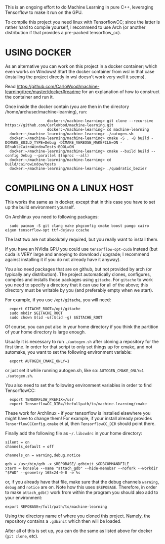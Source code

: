 This is an ongoing effort to do Machine Learning in pure C++,
leveraging Tensorflow to make it run on the GPU.

To compile this project you need linux with TensorflowCC;
since the latter is rather hard to compile yourself, I recommend
to use Arch (or another distribution if that provides a pre-packed
tensorflow_cc).

USING DOCKER
============

As an alternative you can work on this project in a docker
container; which even works on Windows! Start the docker
container from wsl in that case (installing the project
directly in wsl doesn't work very well it seems).

Read https://github.com/CarloWood/machine-learning/tree/master/docker#readme
for an explanation of how to construct the container and run it.

Once inside the docker contain (you are then in the directory
/home/archuser/machine-learning), run:

```
                   docker:~/machine-learning> git clone --recursive https://github.com/CarloWood/machine-learning.git
                   docker:~/machine-learning> cd machine-learning
  docker:~/machine-learning/machine-learning> ./autogen.sh
  docker:~/machine-learning/machine-learning> cmake -S . -B build -DCMAKE_BUILD_TYPE=Debug -DCMAKE_VERBOSE_MAKEFILE=ON -DEnableCairoWindowTests:BOOL=ON
  docker:~/machine-learning/machine-learning> cmake --build build --config Debug --parallel $(nproc --all)
  docker:~/machine-learning/machine-learning> cd build/cairowindow/tests
  docker:~/machine-learning/machine-learning> ./quadratic_bezier
```

COMPILING ON A LINUX HOST
=========================

This works the same as in docker, except that in this case you have to set
up the build environment yourself.

On Archlinux you need to following packages:

```
  sudo pacman -S git clang make pkgconfig cmake boost pango cairo eigen tensorflow-opt ttf-dejavu ccache
```

The last two are not absolutely required, but you really want to install them.

If you have an NVidia GPU you could use `tensorflow-opt-cuda` instead (but cuda is VERY large
and annoying to download / upgrade; I recommend against installing it if you do not already
have it anyway).

You also need packages that are on github, but not provided by arch (or typically any distribution).
The project automatically clones, configures, compiles and installs those packages using `gitache`.
For `gitache` to work you need to specify a directory that it can use for all of the above; this
directory must be writable by you (and preferably empty when we start).

For example, if you use `/opt/gitache`, you will need:

```
  export GITACHE_ROOT=/opt/gitache
  sudo mkdir $GITACHE_ROOT
  sudo chown $(id -u):$(id -g) $GITACHE_ROOT
```

Of course, you can put also in your home directory if you think the partition of your
home directory is large enough.

Usually it is necessary to run `./autogen.sh` after cloning a repository for the first time.
In order for that script to only set things up for cmake, and not automake, you want to
set the following environment variable:

```
  export AUTOGEN_CMAKE_ONLY=1
```
or just set it while running autogen.sh, like so: `AUTOGEN_CMAKE_ONLY=1 ./autogen.sh`.

You also need to set the following environment variables in order to find TensorflowCC:
```
  export TENSORFLOW_PREFIX=/usr
  export TensorflowCC_DIR=/thefullpath/to/machine-learning/cmake
```
These work for Archlinux - if your tensorflow is installed elsewhere you might
have to change them! For example, if your install already provides `TensorflowCCConfig.cmake` et al,
then `TensorflowCC_DIR` should point there.

Finally add the following file as `~/.libcwdrc` in your home directory:
```
silent = on
channels_default = off

channels_on = warning,debug,notice

gdb = /usr/bin/gdb -x $REPOBASE/.gdbinit $GDBCOMMANDFILE
xterm = konsole --name "attach_gdb" --hide-menubar --nofork --workdir "$PWD" --geometry 165x24-0-0 -e %s
```
or, if you already have that file, make sure that the debug channels `warning`, `debug` and `notice` are on.
Note how this uses `$REPOBASE`. Therefore, in order to make `attach_gdb()` work from within the
program you should also add to your environment:
```
export REPOBASE=/full/path/to/machine-learning
```
Using the directory name of where you cloned this project. Namely, the repository contains a `.gdbinit` which then will be loaded.

After all of this is set up, you can do the same as listed above for docker (`git clone`, etc).
